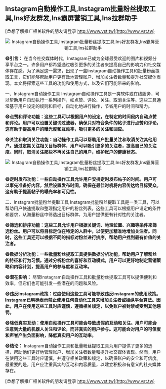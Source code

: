 ## **Instagram自動操作工具,Instagram批量粉丝提取工具,Ins好友群发,Ins霸屏营销工具,Ins拉群助手**

[😍想了解推广相关软件的朋友请登录 http://www.vst.tw](http://www.vst.tw)

 <center><img src="https://vst.tw/MP4/tuiguang/png/5.png" alt="Instagram自動操作工具,Instagram批量粉丝提取工具,Ins好友群发,Ins霸屏营销工具,Ins拉群助手"></center>

**😄引言：**
在当今社交媒体时代，Instagram已成为全球最受欢迎的图片和视频分享平台之一。许多用户都希望通过吸引更多的关注者来提高自己的影响力和社交媒体存在感。为了满足这一需求，出现了一些Instagram自动操作工具和批量粉丝提取工具，它们能够帮助用户更有效地管理账户、增加关注者数量和提升社交媒体表现。本文将探索这些工具的功能和使用方式，以及它们可能带来的影响。

一、Instagram自动操作工具
Instagram自动操作工具是一类软件或在线服务，可以帮助用户自动执行一系列操作，如点赞、评论、关注、取消关注等。这些工具通常基于用户设定的规则和目标，自动化地进行操作，节省用户的时间和精力。

**😄点赞和评论功能：这些工具可以根据用户的设定，在特定的时间段内自动点赞和评论。用户可以设置关键词过滤器，确保只对符合条件的帖子进行点赞和评论。这有助于提高用户的曝光度和互动率，吸引更多的关注和回应。**

**😄关注和取消关注功能：自动操作工具可以帮助用户批量关注和取消关注其他用户。通过定期关注相关目标群体，用户可以吸引更多的关注者，提高自己的关注度。同时，取消关注那些不再关注自己的用户，维护账户的健康状态。**

 <center><img src="https://vst.tw/MP4/tuiguang/png/7.png" alt="Instagram自動操作工具,Instagram批量粉丝提取工具,Ins好友群发,Ins霸屏营销工具,Ins拉群助手"></center>

**😄定时发布功能：一些自动操作工具允许用户安排定时发布帖子的时间。用户可以事先准备好内容，然后设置发布时间，确保在最佳时机将内容传达给目标受众。这有助于提高帖子的曝光率和可见性。**

二、Instagram批量粉丝提取工具
Instagram批量粉丝提取工具是一类工具，可以帮助用户快速提取和整理指定用户的粉丝列表。这些工具可以根据用户设定的条件和要求，从海量粉丝中筛选出目标群体，为用户提供更有针对性的关注者。

**😄筛选和排序功能：这些工具允许用户根据关键词、地理位置、兴趣等条件来筛选粉丝。用户可以将目标定位在特定的人群中，以便更加精准地增加关注者。同时，这些工具还可以根据不同的指标对粉丝进行排序，帮助用户找到最有价值的关注者。**

**😄数据分析功能：一些批量粉丝提取工具提供数据分析功能，帮助用户了解粉丝的特征和行为习惯。通过分析粉丝的喜好和互动模式，用户可以更好地制定营销策略和内容计划，提高用户的参与度和互动率。**

**😄潜在影响：**
尽管Instagram自动操作工具和批量粉丝提取工具可以提供便利和效率，但它们也可能引发一些潜在的问题和风险。

**😄违反Instagram政策：过度使用这些工具可能导致违反Instagram的使用政策。Instagram已明确表示禁止使用任何自动化工具来增加关注者或操纵平台算法。因此，用户在使用这些工具时应谨慎，遵循相关规定，以免账户被封禁或受到其他惩罚。**

**😄降低真实互动：使用自动操作工具可能会导致虚假的互动和关注。用户可能会注意到大量的机器人关注和评论，而非真实的用户参与。这可能会对用户的可信度和声誉产生负面影响，降低真实用户的互动率。**

**😄结论：**
Instagram自动操作工具和批量粉丝提取工具为用户提供了更多的选择，帮助他们更好地管理账户、增加关注者数量和提升社交媒体表现。然而，用户在使用这些工具时应谨慎，并遵守相关政策和规定，以确保账户的安全和可信度。最重要的是，用户应注重真实的互动和内容质量，以建立积极和有意义的社交媒体存在。

[😍想了解推广相关软件的朋友请登录 http://www.vst.tw](http://www.vst.tw)




